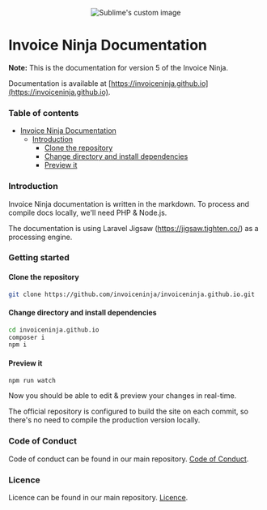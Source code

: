 <p align="center">
    <img src="https://raw.githubusercontent.com/hillelcoren/invoice-ninja/master/public/images/round_logo.png" alt="Sublime's custom image"/>
</p>

# Invoice Ninja Documentation

**Note:** This is the documentation for version 5 of the Invoice Ninja.

Documentation is available at [https://invoiceninja.github.io](https://invoiceninja.github.io).

### Table of contents
- [Invoice Ninja Documentation](#invoice-ninja-documentation)
    + [Introduction](#introduction)
        - [Clone the repository](#clone-the-repository)
        - [Change directory and install dependencies](#change-directory-and-install-dependencies)
        - [Preview it](#preview-it)

### Introduction

Invoice Ninja documentation is written in the markdown. To process and compile docs locally, we'll need PHP &
Node.js.

The documentation is using Laravel Jigsaw (https://jigsaw.tighten.co/) as a processing engine.

### Getting started

#### Clone the repository

```bash
git clone https://github.com/invoiceninja/invoiceninja.github.io.git
```

#### Change directory and install dependencies

```bash
cd invoiceninja.github.io
composer i
npm i
```

#### Preview it

```bash
npm run watch
```

Now you should be able to edit & preview your changes in real-time.

The official repository is configured to build the site on each commit, so there's no need to compile the production version
locally.

### Code of Conduct
Code of conduct can be found in our main repository. [Code of Conduct](https://github.com/invoiceninja/invoiceninja/blob/master/CODE_OF_CONDUCT.md).

### Licence
Licence can be found in our main repository. [Licence](https://github.com/invoiceninja/invoiceninja/blob/master/LICENSE).